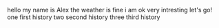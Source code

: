 hello my name is Alex
the weather is fine
i am ok
very intresting
let's go!
one first history
two second history
three third history

